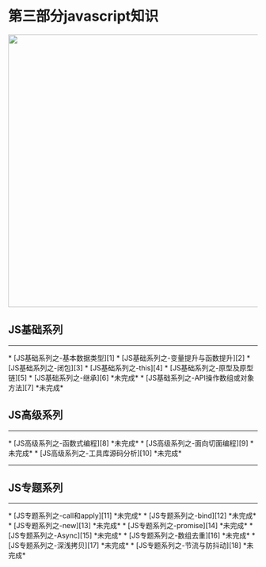 # 第三部分javascript知识
 
<image src="https://github.com/MarsPen/-notes-summary/blob/master/images/javaScript.png" width="550"></image>

## JS基础系列
<hr>
* [JS基础系列之-基本数据类型][1]
* [JS基础系列之-变量提升与函数提升][2]
* [JS基础系列之-闭包][3]
* [JS基础系列之-this][4]
* [JS基础系列之-原型及原型链][5]
* [JS基础系列之-继承][6] *未完成*
* [JS基础系列之-API操作数组或对象方法][7] *未完成*

## JS高级系列
<hr>
* [JS高级系列之-函数式编程][8] *未完成*
* [JS高级系列之-面向切面编程][9] *未完成*
* [JS高级系列之-工具库源码分析][10] *未完成*
<hr>

## JS专题系列
<hr>
* [JS专题系列之-call和apply][11] *未完成*
* [JS专题系列之-bind][12] *未完成*
* [JS专题系列之-new][13] *未完成*
* [JS专题系列之-promise][14] *未完成*
* [JS专题系列之-Async][15] *未完成*
* [JS专题系列之-数组去重][16] *未完成*
* [JS专题系列之-深浅拷贝][17] *未完成*
* [JS专题系列之-节流与防抖动][18] *未完成*







[1]: https://github.com/MarsPen/-notes-summary/blob/master/javascript/base.md
[2]: https://github.com/MarsPen/-notes-summary/blob/master/javascript/oop.md
[3]: https://github.com/MarsPen/-notes-summary/blob/master/javascript/function.md
[4]: https://github.com/MarsPen/-notes-summary/blob/master/javascript/aop.md
[5]: https://github.com/MarsPen/-notes-summary/blob/master/javascript/unit.md